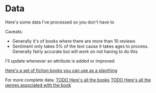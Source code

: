 # Data

Here's some data I've processed so you don't have to

Caveats:
* Generally it's of books where there are more than 10 reviews
* Sentiment only takes 5% of the text cause it takes ages to process. Generally fairly accurate but will work on not having to do this

I'll update whenever an attribute is added or improved

[Here's a set of fiction books you can use as a plaything](fiction.csv)

For more complete data:
[TODO Here's all the books](books.csv)
[TODO Here's all the genres associated with the book](genres.csv)
